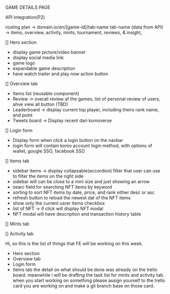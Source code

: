 GAME DETAILS PAGE

API integration(P2)

routing plan -> domain.io/en/[game-id]/tab-name
tab-name (data from API) -> items, overview, activity, mints, tournament, reviews, & insight,

[] Hero section

- display game picture/video banner
- display social media link
- game logo
- expandable game description
- have watch trailer and play now action button

[] Overview tab

- Items list (reusable component)
- Review -> overall review af the games, list of personal review of users, ahve view all button (TBD)
- Leaderboard -> display current top player, including theirs rank name, and point
- Tweets board -> Display recent dari komoverse

[] Login form

- Display form when click a login button on the navbar
- login form will contain komo account login method, with options of wallet, google SSO, facebook SSO

[] Items tab

- sidebar items -> display collapsable(accordion) filter that user can use to filter the items on the right side
- sidebar will can be close to a mini size and just showing an arrow
- searc field for searching NFT items by keyword
- sorting to sort NFT items by date, price, and rank either desc or asc
- refresh button to reload the newest dat of the NFT items
- show only the current usrer items checkbox
- list of NFT -> if click will display NFT modal
- NFT modal will have description and transaction history table

[] Mints tab

[] Activity tab

Hi, so this is the list of things that FE will be working on this week.

- Hero section
- Overview tab
- Login form
- Items tab
  the detail on what should be done was already on the trello board. meanwhile i will be drafting the task list for mints and activity tab. when you start working on something please assign yourself to the trello card you are working on and make a git branch base on those card.
